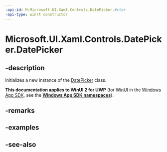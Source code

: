 ```yaml
---
-api-id: M:Microsoft.UI.Xaml.Controls.DatePicker.#ctor
-api-type: winrt constructor
---
```


<!-- Method syntax
public DatePicker()
-->

# Microsoft.UI.Xaml.Controls.DatePicker.DatePicker

## -description
Initializes a new instance of the [DatePicker](datepicker.md) class.

**This documentation applies to WinUI 2 for UWP** (for [WinUI](/windows/apps/winui/winui3/) in the [Windows App SDK](/windows/apps/windows-app-sdk/), see the **[Windows App SDK namespaces](/windows/windows-app-sdk/api/winrt/)**).

## -remarks

## -examples

## -see-also
